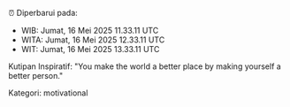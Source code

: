 ⏰ Diperbarui pada:
- WIB: Jumat, 16 Mei 2025 11.33.11 UTC
- WITA: Jumat, 16 Mei 2025 12.33.11 UTC
- WIT: Jumat, 16 Mei 2025 13.33.11 UTC

Kutipan Inspiratif:
"You make the world a better place by making yourself a better person."


Kategori: motivational

